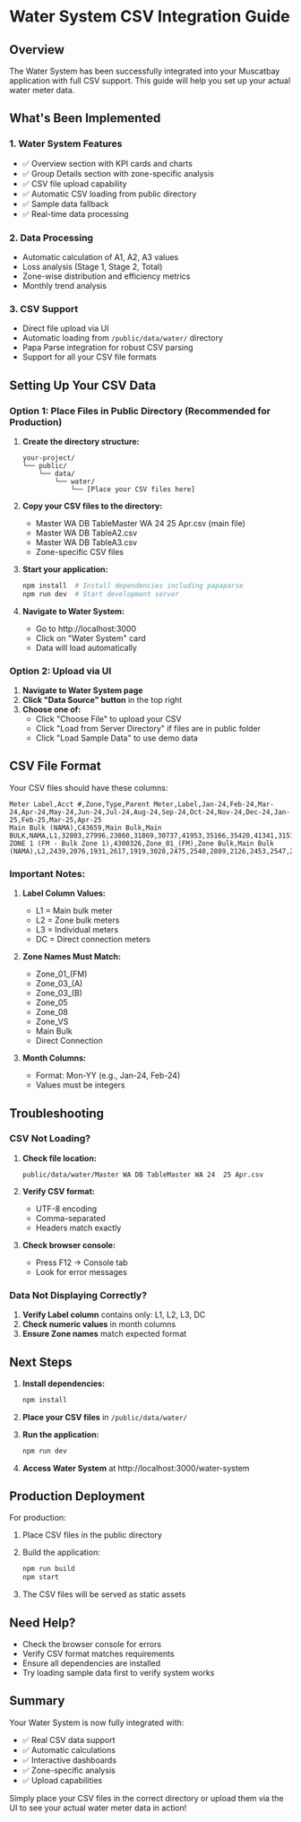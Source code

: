 # Water System CSV Integration Guide

## Overview

The Water System has been successfully integrated into your Muscatbay application with full CSV support. This guide will help you set up your actual water meter data.

## What's Been Implemented

### 1. **Water System Features**
- ✅ Overview section with KPI cards and charts
- ✅ Group Details section with zone-specific analysis
- ✅ CSV file upload capability
- ✅ Automatic CSV loading from public directory
- ✅ Sample data fallback
- ✅ Real-time data processing

### 2. **Data Processing**
- Automatic calculation of A1, A2, A3 values
- Loss analysis (Stage 1, Stage 2, Total)
- Zone-wise distribution and efficiency metrics
- Monthly trend analysis

### 3. **CSV Support**
- Direct file upload via UI
- Automatic loading from `/public/data/water/` directory
- Papa Parse integration for robust CSV parsing
- Support for all your CSV file formats

## Setting Up Your CSV Data

### Option 1: Place Files in Public Directory (Recommended for Production)

1. **Create the directory structure:**
   ```
   your-project/
   └── public/
       └── data/
           └── water/
               └── [Place your CSV files here]
   ```

2. **Copy your CSV files to the directory:**
   - Master WA DB TableMaster WA 24  25 Apr.csv (main file)
   - Master WA DB TableA2.csv
   - Master WA DB TableA3.csv
   - Zone-specific CSV files

3. **Start your application:**
   ```bash
   npm install  # Install dependencies including papaparse
   npm run dev  # Start development server
   ```

4. **Navigate to Water System:**
   - Go to http://localhost:3000
   - Click on "Water System" card
   - Data will load automatically

### Option 2: Upload via UI

1. **Navigate to Water System page**
2. **Click "Data Source" button** in the top right
3. **Choose one of:**
   - Click "Choose File" to upload your CSV
   - Click "Load from Server Directory" if files are in public folder
   - Click "Load Sample Data" to use demo data

## CSV File Format

Your CSV files should have these columns:

```csv
Meter Label,Acct #,Zone,Type,Parent Meter,Label,Jan-24,Feb-24,Mar-24,Apr-24,May-24,Jun-24,Jul-24,Aug-24,Sep-24,Oct-24,Nov-24,Dec-24,Jan-25,Feb-25,Mar-25,Apr-25
Main Bulk (NAMA),C43659,Main Bulk,Main BULK,NAMA,L1,32803,27996,23860,31869,30737,41953,35166,35420,41341,31519,35290,36733,32580,44043,34915,46039
ZONE 1 (FM - Bulk Zone 1),4300326,Zone_01_(FM),Zone Bulk,Main Bulk (NAMA),L2,2439,2076,1931,2617,1919,3028,2475,2540,2809,2126,2453,2547,2268,2957,2379,3142
```

### Important Notes:

1. **Label Column Values:**
   - L1 = Main bulk meter
   - L2 = Zone bulk meters
   - L3 = Individual meters
   - DC = Direct connection meters

2. **Zone Names Must Match:**
   - Zone_01_(FM)
   - Zone_03_(A)
   - Zone_03_(B)
   - Zone_05
   - Zone_08
   - Zone_VS
   - Main Bulk
   - Direct Connection 

3. **Month Columns:**
   - Format: Mon-YY (e.g., Jan-24, Feb-24)
   - Values must be integers

## Troubleshooting

### CSV Not Loading?

1. **Check file location:**
   ```
   public/data/water/Master WA DB TableMaster WA 24  25 Apr.csv
   ```

2. **Verify CSV format:**
   - UTF-8 encoding
   - Comma-separated
   - Headers match exactly

3. **Check browser console:**
   - Press F12 → Console tab
   - Look for error messages

### Data Not Displaying Correctly?

1. **Verify Label column** contains only: L1, L2, L3, DC
2. **Check numeric values** in month columns
3. **Ensure Zone names** match expected format

## Next Steps

1. **Install dependencies:**
   ```bash
   npm install
   ```

2. **Place your CSV files** in `/public/data/water/`

3. **Run the application:**
   ```bash
   npm run dev
   ```

4. **Access Water System** at http://localhost:3000/water-system

## Production Deployment

For production:

1. Place CSV files in the public directory
2. Build the application:
   ```bash
   npm run build
   npm start
   ```

3. The CSV files will be served as static assets

## Need Help?

- Check the browser console for errors
- Verify CSV format matches requirements
- Ensure all dependencies are installed
- Try loading sample data first to verify system works

## Summary

Your Water System is now fully integrated with:
- ✅ Real CSV data support
- ✅ Automatic calculations
- ✅ Interactive dashboards
- ✅ Zone-specific analysis
- ✅ Upload capabilities

Simply place your CSV files in the correct directory or upload them via the UI to see your actual water meter data in action!